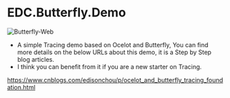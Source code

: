 # EDC.Butterfly.Demo
![Butterfly-Web](https://images2018.cnblogs.com/blog/381412/201806/381412-20180629005608362-267187822.png)

* A simple Tracing demo based on Ocelot and Butterfly, You can find more details on the below URLs about this demo, it is a Step by Step blog articles.
* I think you can benefit from it if you are a new starter on Tracing. 
	
https://www.cnblogs.com/edisonchou/p/ocelot_and_butterfly_tracing_foundation.html
